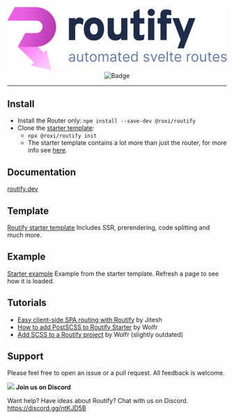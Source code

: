 <div align="center">
    <img src="routify.png" alt="routify" width="512" /><br>
    <img src="https://badgen.net/npm/v/@roxi/routify" alt="Badge" />
</div> 


----

## Install

* Install the Router only: `npm install --save-dev @roxi/routify`
* Clone the [starter template](https://github.com/roxiness/routify-starter):
    * `npx @roxi/routify init`
    * The starter template contains a lot more than just the router, for more info see [here](https://routify.dev/guide/starter-Template).

## Documentation

[routify.dev](https://routify.dev/guide/introduction)

## Template

[Routify starter template](https://github.com/roxiness/routify-starter)
Includes SSR, prerendering, code splitting and much more.

## Example

[Starter example](https://example.routify.dev/example) Example from the starter template. Refresh a page to see how it is loaded.

## Tutorials

* [Easy client-side SPA routing with Routify](https://www.youtube.com/watch?v=AGLUJlOC6f0) by Jitesh
* [How to add PostSCSS to Routify Starter](https://johanronsse.be/2020/05/01/how-to-add-postcss-to-routify/) by Wolfr
* [Add SCSS to a Routify project](https://johanronsse.be/2020/04/05/how-to-add-scss-to-a-svelte-project-using-routify/) by Wolfr (slightly outdated)

## Support
Please feel free to open an issue or a pull request. All feedback is welcome.

<img height="32px" src="https://discordapp.com/assets/f8389ca1a741a115313bede9ac02e2c0.svg" /> **Join us on Discord** 

Want help? Have ideas about Routify? Chat with us on Discord. 
https://discord.gg/ntKJD5B
